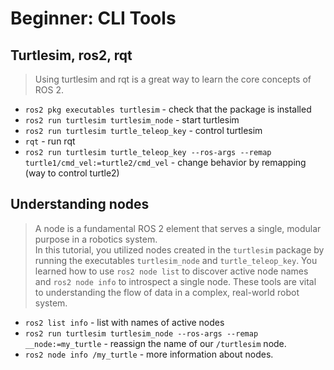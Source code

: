 # Beginner: CLI Tools
## Turtlesim, ros2, rqt

> Using turtlesim and rqt is a great way to learn the core concepts of ROS 2.
* `ros2 pkg executables turtlesim` - check that the package is installed
* `ros2 run turtlesim turtlesim_node` - start turtlesim
* `ros2 run turtlesim turtle_teleop_key` - control turtlesim
* `rqt` - run rqt
* `ros2 run turtlesim turtle_teleop_key --ros-args --remap turtle1/cmd_vel:=turtle2/cmd_vel` - change behavior by remapping (way to control turtle2)

## Understanding nodes

> A node is a fundamental ROS 2 element that serves a single, modular purpose in a robotics system.\
>In this tutorial, you utilized nodes created in the `turtlesim` package by running the executables `turtlesim_node` and `turtle_teleop_key`.
>You learned how to use `ros2 node list` to discover active node names and `ros2 node info` to introspect a single node. These tools are vital to understanding the flow of data in a complex, real-world robot system.

* `ros2 list info` - list with names of active nodes
* `ros2 run turtlesim turtlesim_node --ros-args --remap __node:=my_turtle` - reassign the name of our `/turtlesim` node. 
* `ros2 node info /my_turtle` - more information about nodes.